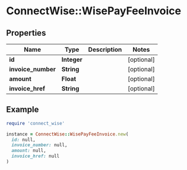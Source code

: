 # ConnectWise::WisePayFeeInvoice

## Properties

| Name | Type | Description | Notes |
| ---- | ---- | ----------- | ----- |
| **id** | **Integer** |  | [optional] |
| **invoice_number** | **String** |  | [optional] |
| **amount** | **Float** |  | [optional] |
| **invoice_href** | **String** |  | [optional] |

## Example

```ruby
require 'connect_wise'

instance = ConnectWise::WisePayFeeInvoice.new(
  id: null,
  invoice_number: null,
  amount: null,
  invoice_href: null
)
```

